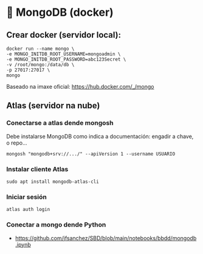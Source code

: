 # 🧾 MongoDB (docker)

## Crear docker (servidor local):

~~~~
docker run --name mongo \
-e MONGO_INITDB_ROOT_USERNAME=mongoadmin \
-e MONGO_INITDB_ROOT_PASSWORD=abc123Secret \
-v /root/mongo:/data/db \
-p 27017:27017 \
mongo
~~~~

Baseado na imaxe oficial: <https://hub.docker.com/_/mongo>


## Atlas (servidor na nube)

### Conectarse a atlas dende mongosh

Debe instalarse MongoDB como indica a documentación: engadir a chave, o repo...

~~~~
mongosh "mongodb+srv://.../" --apiVersion 1 --username USUARIO
~~~~

### Instalar cliente Atlas

~~~~
sudo apt install mongodb-atlas-cli
~~~~

### Iniciar sesión

~~~~
atlas auth login
~~~~

### Conectar a mongo dende Python

- <https://github.com/jfsanchez/SBD/blob/main/notebooks/bbdd/mongodb.ipynb>
